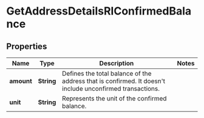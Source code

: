 

# GetAddressDetailsRIConfirmedBalance


## Properties

| Name | Type | Description | Notes |
|------------ | ------------- | ------------- | -------------|
|**amount** | **String** | Defines the total balance of the address that is confirmed. It doesn&#39;t include unconfirmed transactions. |  |
|**unit** | **String** | Represents the unit of the confirmed balance. |  |



